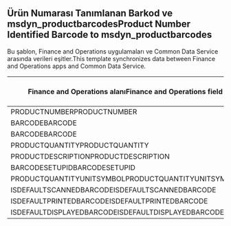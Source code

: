 ## <a name="product-number-identified-barcode-to-msdyn_productbarcodes"></a><span data-ttu-id="13da5-101">Ürün Numarası Tanımlanan Barkod ve msdyn_productbarcodes</span><span class="sxs-lookup"><span data-stu-id="13da5-101">Product Number Identified Barcode to msdyn_productbarcodes</span></span>

<span data-ttu-id="13da5-102">Bu şablon, Finance and Operations uygulamaları ve Common Data Service arasında verileri eşitler.</span><span class="sxs-lookup"><span data-stu-id="13da5-102">This template synchronizes data between Finance and Operations apps and Common Data Service.</span></span>

<span data-ttu-id="13da5-103">Finance and Operations alanı</span><span class="sxs-lookup"><span data-stu-id="13da5-103">Finance and Operations field</span></span> | <span data-ttu-id="13da5-104">Eşleme türü</span><span class="sxs-lookup"><span data-stu-id="13da5-104">Map type</span></span> | <span data-ttu-id="13da5-105">Diğer Dynamics 365 alanı</span><span class="sxs-lookup"><span data-stu-id="13da5-105">Other Dynamics 365 field</span></span> | <span data-ttu-id="13da5-106">Varsayılan değer</span><span class="sxs-lookup"><span data-stu-id="13da5-106">Default value</span></span>
---|---|---|---
<span data-ttu-id="13da5-107">PRODUCTNUMBER</span><span class="sxs-lookup"><span data-stu-id="13da5-107">PRODUCTNUMBER</span></span> | > | <span data-ttu-id="13da5-108">msdyn_productnumberid.msdyn_productnumber</span><span class="sxs-lookup"><span data-stu-id="13da5-108">msdyn_productnumberid.msdyn_productnumber</span></span> | 
<span data-ttu-id="13da5-109">BARCODE</span><span class="sxs-lookup"><span data-stu-id="13da5-109">BARCODE</span></span> | > | <span data-ttu-id="13da5-110">msdyn_name</span><span class="sxs-lookup"><span data-stu-id="13da5-110">msdyn_name</span></span> | 
<span data-ttu-id="13da5-111">BARCODE</span><span class="sxs-lookup"><span data-stu-id="13da5-111">BARCODE</span></span> | > | <span data-ttu-id="13da5-112">msdyn_barcode</span><span class="sxs-lookup"><span data-stu-id="13da5-112">msdyn_barcode</span></span> | 
<span data-ttu-id="13da5-113">PRODUCTQUANTITY</span><span class="sxs-lookup"><span data-stu-id="13da5-113">PRODUCTQUANTITY</span></span> | > | <span data-ttu-id="13da5-114">msdyn_productquantity</span><span class="sxs-lookup"><span data-stu-id="13da5-114">msdyn_productquantity</span></span> | 
<span data-ttu-id="13da5-115">PRODUCTDESCRIPTION</span><span class="sxs-lookup"><span data-stu-id="13da5-115">PRODUCTDESCRIPTION</span></span> | > | <span data-ttu-id="13da5-116">msdyn_productdescription</span><span class="sxs-lookup"><span data-stu-id="13da5-116">msdyn_productdescription</span></span> | 
<span data-ttu-id="13da5-117">BARCODESETUPID</span><span class="sxs-lookup"><span data-stu-id="13da5-117">BARCODESETUPID</span></span> | > | <span data-ttu-id="13da5-118">msdyn_barcodesetupid</span><span class="sxs-lookup"><span data-stu-id="13da5-118">msdyn_barcodesetupid</span></span> | 
<span data-ttu-id="13da5-119">PRODUCTQUANTITYUNITSYMBOL</span><span class="sxs-lookup"><span data-stu-id="13da5-119">PRODUCTQUANTITYUNITSYMBOL</span></span> | > | <span data-ttu-id="13da5-120">msdyn_unitofmeasureid.msdyn_symbol</span><span class="sxs-lookup"><span data-stu-id="13da5-120">msdyn_unitofmeasureid.msdyn_symbol</span></span> | 
<span data-ttu-id="13da5-121">ISDEFAULTSCANNEDBARCODE</span><span class="sxs-lookup"><span data-stu-id="13da5-121">ISDEFAULTSCANNEDBARCODE</span></span> | >> | <span data-ttu-id="13da5-122">msdyn_isdefaultscannedbarcode</span><span class="sxs-lookup"><span data-stu-id="13da5-122">msdyn_isdefaultscannedbarcode</span></span> | 
<span data-ttu-id="13da5-123">ISDEFAULTPRINTEDBARCODE</span><span class="sxs-lookup"><span data-stu-id="13da5-123">ISDEFAULTPRINTEDBARCODE</span></span> | >> | <span data-ttu-id="13da5-124">msdyn_isdefaultprintedbarcode</span><span class="sxs-lookup"><span data-stu-id="13da5-124">msdyn_isdefaultprintedbarcode</span></span> | 
<span data-ttu-id="13da5-125">ISDEFAULTDISPLAYEDBARCODE</span><span class="sxs-lookup"><span data-stu-id="13da5-125">ISDEFAULTDISPLAYEDBARCODE</span></span> | >> | <span data-ttu-id="13da5-126">msdyn_isdefaultdisplayedbarcode</span><span class="sxs-lookup"><span data-stu-id="13da5-126">msdyn_isdefaultdisplayedbarcode</span></span> | 
